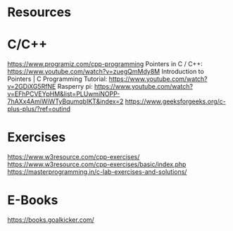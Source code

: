 # Resources

# C/C++
https://www.programiz.com/cpp-programming
Pointers in C / C++: https://www.youtube.com/watch?v=zuegQmMdy8M
Introduction to Pointers | C Programming Tutorial: https://www.youtube.com/watch?v=2GDiXG5RfNE
Rasperry pi: https://www.youtube.com/watch?v=EFhPCVEYpHM&list=PLUwmiNOPP-7hAXx4AmiWiWTyBqumqbIKT&index=2
https://www.geeksforgeeks.org/c-plus-plus/?ref=outind


# Exercises
https://www.w3resource.com/cpp-exercises/
https://www.w3resource.com/cpp-exercises/basic/index.php
https://masterprogramming.in/c-lab-exercises-and-solutions/

# E-Books
https://books.goalkicker.com/



